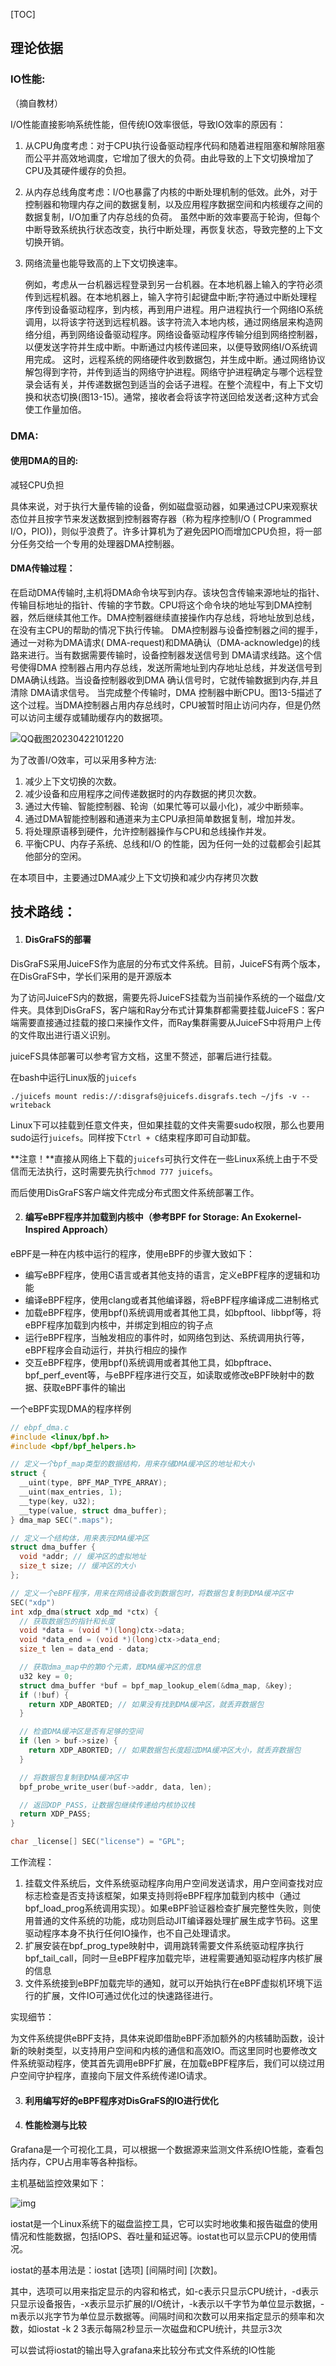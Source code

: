 

[TOC]

## 理论依据

### IO性能:

（摘自教材）

I/O性能直接影响系统性能，但传统IO效率很低，导致IO效率的原因有：

1. 从CPU角度考虑：对于CPU执行设备驱动程序代码和随着进程阻塞和解除阻塞而公平并高效地调度，它增加了很大的负荷。由此导致的上下文切换增加了CPU及其硬件缓存的负担。

2. 从内存总线角度考虑：I/O也暴露了内核的中断处理机制的低效。此外，对于控制器和物理内存之间的数据复制，以及应用程序数据空间和内核缓存之间的数据复制，I/O加重了内存总线的负荷。
   虽然中断的效率要高于轮询，但每个中断导致系统执行状态改变，执行中断处理，再恢复状态，导致完整的上下文切换开销。

3. 网络流量也能导致高的上下文切换速率。

   例如，考虑从一台机器远程登录到另一台机器。在本地机器上输入的字符必须传到远程机器。在本地机器上，输入字符引起键盘中断;字符通过中断处理程序传到设备驱动程序，到内核，再到用户进程。用户进程执行一个网络IO系统调用，以将该字符送到远程机器。该字符流入本地内核，通过网络层来构造网络分组，再到网络设备驱动程序。网络设备驱动程序传输分组到网络控制器，以便发送字符并生成中断。中断通过内核传递回来，以便导致网络I/O系统调用完成。
   这时，远程系统的网络硬件收到数据包，并生成中断。通过网络协议解包得到字符，并传到适当的网络守护进程。网络守护进程确定与哪个远程登录会话有关，并传递数据包到适当的会话子进程。在整个流程中，有上下文切换和状态切换(图13-15)。通常，接收者会将该字符送回给发送者;这种方式会使工作量加倍。



### DMA:

#### 使用DMA的目的: 

减轻CPU负担

具体来说，对于执行大量传输的设备，例如磁盘驱动器，如果通过CPU来观察状态位并且按字节来发送数据到控制器寄存器（称为程序控制I/O ( Programmed I/O，PIO))，则似乎浪费了。许多计算机为了避免因PIO而增加CPU负担，将一部分任务交给一个专用的处理器DMA控制器。

#### DMA传输过程：

在启动DMA传输时,主机将DMA命令块写到内存。该块包含传输来源地址的指针、传输目标地址的指针、传输的字节数。CPU将这个命令块的地址写到DMA控制器，然后继续其他工作。DMA控制器继续直接操作内存总线，将地址放到总线，在没有主CPU的帮助的情况下执行传输。
DMA控制器与设备控制器之间的握手，通过一对称为DMA请求( DMA-request)和DMA确认（DMA-acknowledge)的线路来进行。当有数据需要传输时，设备控制器发送信号到 DMA请求线路。这个信号使得DMA 控制器占用内存总线，发送所需地址到内存地址总线，并发送信号到DMA确认线路。当设备控制器收到DMA 确认信号时，它就传输数据到内存,并且清除 DMA请求信号。
当完成整个传输时，DMA 控制器中断CPU。图13-5描述了这个过程。当DMA控制器占用内存总线时，CPU被暂时阻止访问内存，但是仍然可以访问主缓存或辅助缓存内的数据项。

![QQ截图20230422101220](./feasibility.assets/QQ截图20230422101220.png)

为了改善I/O效率，可以采用多种方法:

1. 减少上下文切换的次数。
2. 减少设备和应用程序之间传递数据时的内存数据的拷贝次数。
3. 通过大传输、智能控制器、轮询（如果忙等可以最小化)，减少中断频率。
4. 通过DMA智能控制器和通道来为主CPU承担简单数据复制，增加并发。
5. 将处理原语移到硬件，允许控制器操作与CPU和总线操作并发。
6. 平衡CPU、内存子系统、总线和I/O 的性能，因为任何一处的过载都会引起其他部分的空闲。

在本项目中，主要通过DMA减少上下文切换和减少内存拷贝次数



## 技术路线：

1. #### DisGraFS的部署

DisGraFS采用JuiceFS作为底层的分布式文件系统。目前，JuiceFS有两个版本，在DisGraFS中，学长们采用的是开源版本

为了访问JuiceFS内的数据，需要先将JuiceFS挂载为当前操作系统的一个磁盘/文件夹。具体到DisGraFS，客户端和Ray分布式计算集群都需要挂载JuiceFS：客户端需要直接通过挂载的接口来操作文件，而Ray集群需要从JuiceFS中将用户上传的文件取出进行语义识别。

juiceFS具体部署可以参考官方文档，这里不赘述，部署后进行挂载。

在bash中运行Linux版的`juicefs`

```
./juicefs mount redis://:disgrafs@juicefs.disgrafs.tech ~/jfs -v --writeback
```

Linux下可以挂载到任意文件夹，但如果挂载的文件夹需要sudo权限，那么也要用sudo运行`juicefs`。同样按下`Ctrl + C`结束程序即可自动卸载。

**注意！**直接从网络上下载的`juicefs`可执行文件在一些Linux系统上由于不受信而无法执行，这时需要先执行`chmod 777 juicefs`。

而后使用DisGraFS客户端文件完成分布式图文件系统部署工作。

2. #### 编写eBPF程序并加载到内核中（参考BPF for Storage: An Exokernel-Inspired Approach）

eBPF是一种在内核中运行的程序，使用eBPF的步骤大致如下：

- 编写eBPF程序，使用C语言或者其他支持的语言，定义eBPF程序的逻辑和功能
- 编译eBPF程序，使用clang或者其他编译器，将eBPF程序编译成二进制格式
- 加载eBPF程序，使用bpf()系统调用或者其他工具，如bpftool、libbpf等，将eBPF程序加载到内核中，并绑定到相应的钩子点
- 运行eBPF程序，当触发相应的事件时，如网络包到达、系统调用执行等，eBPF程序会自动运行，并执行相应的操作
- 交互eBPF程序，使用bpf()系统调用或者其他工具，如bpftrace、bpf_perf_event等，与eBPF程序进行交互，如读取或修改eBPF映射中的数据、获取eBPF事件的输出

一个eBPF实现DMA的程序样例

```c
// ebpf_dma.c
#include <linux/bpf.h>
#include <bpf/bpf_helpers.h>

// 定义一个bpf_map类型的数据结构，用来存储DMA缓冲区的地址和大小
struct {
  __uint(type, BPF_MAP_TYPE_ARRAY);
  __uint(max_entries, 1);
  __type(key, u32);
  __type(value, struct dma_buffer);
} dma_map SEC(".maps");

// 定义一个结构体，用来表示DMA缓冲区
struct dma_buffer {
  void *addr; // 缓冲区的虚拟地址
  size_t size; // 缓冲区的大小
};

// 定义一个eBPF程序，用来在网络设备收到数据包时，将数据包复制到DMA缓冲区中
SEC("xdp")
int xdp_dma(struct xdp_md *ctx) {
  // 获取数据包的指针和长度
  void *data = (void *)(long)ctx->data;
  void *data_end = (void *)(long)ctx->data_end;
  size_t len = data_end - data;

  // 获取dma_map中的第0个元素，即DMA缓冲区的信息
  u32 key = 0;
  struct dma_buffer *buf = bpf_map_lookup_elem(&dma_map, &key);
  if (!buf) {
    return XDP_ABORTED; // 如果没有找到DMA缓冲区，就丢弃数据包
  }

  // 检查DMA缓冲区是否有足够的空间
  if (len > buf->size) {
    return XDP_ABORTED; // 如果数据包长度超过DMA缓冲区大小，就丢弃数据包
  }

  // 将数据包复制到DMA缓冲区中
  bpf_probe_write_user(buf->addr, data, len);

  // 返回XDP_PASS，让数据包继续传递给内核协议栈
  return XDP_PASS;
}

char _license[] SEC("license") = "GPL";
```

工作流程：

1. 挂载文件系统后，文件系统驱动程序向用户空间发送请求，用户空间查找对应标志检查是否支持该框架，如果支持则将eBPF程序加载到内核中（通过bpf_load_prog系统调用实现）。如果eBPF验证器检查扩展完整性失败，则使用普通的文件系统的功能，成功则启动JIT编译器处理扩展生成字节码。这里驱动程序本身不执行任何IO操作，也不自己处理请求。
2. 扩展安装在bpf_prog_type映射中，调用跳转需要文件系统驱动程序执行bpf_tail_call，同时一旦eBPF程序加载完毕，进程需要通知驱动程序内核扩展的信息
3. 文件系统接到eBPF加载完毕的通知，就可以开始执行在eBPF虚拟机环境下运行的扩展，文件IO可通过优化过的快速路径进行。



实现细节：

为文件系统提供eBPF支持，具体来说即借助eBPF添加额外的内核辅助函数，设计新的映射类型，以支持用户空间和内核的通信和高效IO。而这里同时也要修改文件系统驱动程序，使其首先调用eBPF扩展，在加载eBPF程序后，我们可以绕过用户空间守护程序，直接向下层文件系统传递IO请求。

3. #### 利用编写好的eBPF程序对DisGraFS的IO进行优化

4. #### 性能检测与比较

Grafana是一个可视化工具，可以根据一个数据源来监测文件系统IO性能，查看包括内存，CPU占用率等各种指标。

主机基础监控效果如下：

![img](./feasibility.assets/1884556-20210524180349591-1771400630.png)

iostat是一个Linux系统下的磁盘监控工具，它可以实时地收集和报告磁盘的使用情况和性能数据，包括IOPS、吞吐量和延迟等。iostat也可以显示CPU的使用情况。

iostat的基本用法是：iostat [选项\] [间隔时间] [次数]。

其中，选项可以用来指定显示的内容和格式，如-c表示只显示CPU统计，-d表示只显示设备报告，-x表示显示扩展的I/O统计，-k表示以千字节为单位显示数据，-m表示以兆字节为单位显示数据等。间隔时间和次数可以用来指定显示的频率和次数，如iostat -k 2 3表示每隔2秒显示一次磁盘和CPU统计，共显示3次

可以尝试将iostat的输出导入grafana来比较分布式文件系统的IO性能